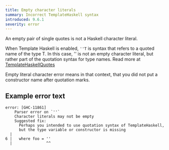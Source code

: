 ```yaml
---
title: Empty character literals
summary: Incorrect TemplateHaskell syntax
introduced: 9.6.1
severity: error
---
```


An empty pair of single quotes is not a Haskell character literal.

When Template Haskell is enabled, `''T` is syntax that refers to a quoted name of the type T. In this case, '' is not an empty character literal, but rather part of the quotation syntax for type names. Read more at [TemplateHaskellQuotes](https://downloads.haskell.org/ghc/latest/docs/html/users_guide/exts/template_haskell.html#extension-TemplateHaskellQuotes)

Empty literal character error means in that context, that you did not put a constructor name after quotation marks.

## Example error text

```
error: [GHC-11861]
    Parser error on `''`
    Character literals may not be empty
    Suggested fix:
      Perhaps you intended to use quotation syntax of TemplateHaskell,
      but the type variable or constructor is missing
  |
6 |   where foo = ''
  |               ^^
  ```

